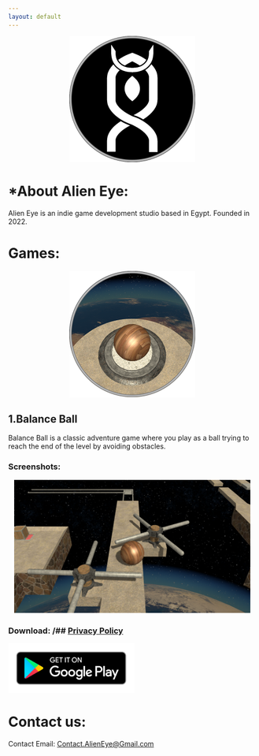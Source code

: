 ```yaml
---
layout: default
---
```


<p align="center">
  <img width="256" height="256" src="TEXTURES/WEB_ICON_AE.png">
</p>


# *About Alien Eye:

Alien Eye is an indie game development studio based in Egypt.
Founded in 2022.




# Games:

<p align="center">
  <img width="256" height="256" src="TEXTURES/WEB_ICON_BB.png">
</p>

## 1.Balance Ball

Balance Ball is a classic adventure game where you play as a ball trying to reach the end of the level by avoiding obstacles.

### Screenshots:

<p align="center">
  <img width="480" height="270" src="TEXTURES/BB_SHOT.PNG">
</p>


### Download: /##  [Privacy Policy](https://m7mods3eed.github.io/Balance-Ball.....Privacy-Policy)

<a href="https://www.google.com"><img width="256" height="100" href="https://www.googl.com" src="TEXTURES/PLAY_BADGE.png"></a>





# Contact us:

Contact Email: Contact.AlienEye@Gmail.com
